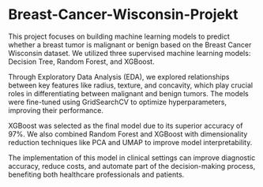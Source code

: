 # Breast-Cancer-Wisconsin-Projekt
This project focuses on building machine learning models to predict whether a breast tumor is malignant or benign based on the Breast Cancer Wisconsin dataset. We utilized three supervised machine learning models: Decision Tree, Random Forest, and XGBoost.

Through Exploratory Data Analysis (EDA), we explored relationships between key features like radius, texture, and concavity, which play crucial roles in differentiating between malignant and benign tumors. The models were fine-tuned using GridSearchCV to optimize hyperparameters, improving their performance.

XGBoost was selected as the final model due to its superior accuracy of 97%. We also combined Random Forest and XGBoost with dimensionality reduction techniques like PCA and UMAP to improve model interpretability.

The implementation of this model in clinical settings can improve diagnostic accuracy, reduce costs, and automate part of the decision-making process, benefiting both healthcare professionals and patients.


